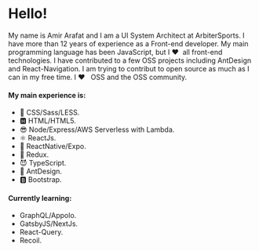 # Hello!

My name is Amir Arafat and I am a UI System Architect at ArbiterSports. I have more than 12 years of experience as a Front-end developer. My main programming language has been JavaScript, but I ❤️ &nbsp;all front-end technologies. I have contributed to a few OSS projects including AntDesign and React-Navigation. I am trying to contribut to open source as much as I can in my free time. I ❤️ &nbsp; OSS and the OSS community. 

#### My main experience is:
- 💫 CSS/Sass/LESS. 
- 🅷 HTML/HTML5.
- 😎 Node/Express/AWS Serverless with Lambda.
- ⚛ ReactJs. 
- 📱 ReactNative/Expo.
- 🤖 Redux. 
- 😈 TypeScript.
- 🐜 AntDesign.
- 🅱 Bootstrap.


#### Currently learning:
- GraphQL/Appolo.
- GatsbyJS/NextJs.
- React-Query.
- Recoil.


<!--
**amir5000/amir5000** is a ✨ _special_ ✨ repository because its `README.md` (this file) appears on your GitHub profile.

Here are some ideas to get you started:

- 🔭 I’m currently working on ...
- 🌱 I’m currently learning ...
- 👯 I’m looking to collaborate on ...
- 🤔 I’m looking for help with ...
- 💬 Ask me about ...
- 📫 How to reach me: ...
- 😄 Pronouns: ...
- ⚡ Fun fact: ...
-->
